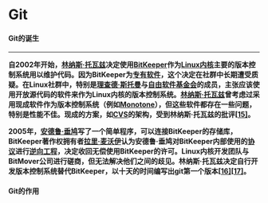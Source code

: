 # Git



#### Git的诞生

------

**自2002年开始，[林纳斯·托瓦兹](https://zh.wikipedia.org/wiki/%E6%9E%97%E7%BA%B3%E6%96%AF%C2%B7%E6%89%98%E7%93%A6%E5%85%B9)决定使用[BitKeeper](https://zh.wikipedia.org/wiki/BitKeeper)作为[Linux内核](https://zh.wikipedia.org/wiki/Linux%E5%85%A7%E6%A0%B8)主要的版本控制系统用以维护代码。因为BitKeeper为[专有软件](https://zh.wikipedia.org/wiki/%E4%B8%93%E6%9C%89%E8%BD%AF%E4%BB%B6)，这个决定在社群中长期遭受质疑。在Linux社群中，特别是[理查德·斯托曼](https://zh.wikipedia.org/wiki/%E7%90%86%E6%9F%A5%E5%BE%B7%C2%B7%E6%96%AF%E6%89%98%E6%9B%BC)与[自由软件基金会](https://zh.wikipedia.org/wiki/%E8%87%AA%E7%94%B1%E8%BB%9F%E9%AB%94%E5%9F%BA%E9%87%91%E6%9C%83)的成员，主张应该使用开放源代码的软件来作为Linux内核的版本控制系统。[林纳斯·托瓦兹](https://zh.wikipedia.org/wiki/%E6%9E%97%E7%BA%B3%E6%96%AF%C2%B7%E6%89%98%E7%93%A6%E5%85%B9)曾考虑过采用现成软件作为版本控制系统（例如[Monotone](https://zh.wikipedia.org/wiki/Monotone)），但这些软件都存在一些问题，特别是性能不佳。现成的方案，如[CVS](https://zh.wikipedia.org/wiki/%E5%8D%94%E4%BD%9C%E7%89%88%E6%9C%AC%E7%B3%BB%E7%B5%B1)的架构，受到林纳斯·托瓦兹的批评[[15\]](https://zh.wikipedia.org/wiki/Git#cite_note-15)。**

**2005年，[安德鲁·垂鸠](https://zh.wikipedia.org/wiki/%E5%AE%89%E5%BE%B7%E9%AD%AF%C2%B7%E5%9E%82%E9%B3%A9)写了一个简单程序，可以连接BitKeeper的存储库，BitKeeper著作权拥有者[拉里·麦沃伊](https://zh.wikipedia.org/wiki/%E6%8B%89%E9%87%8C%C2%B7%E9%BA%A5%E6%B2%83%E4%BC%8A)认为安德鲁·垂鸠对BitKeeper内部使用的[协议](https://zh.wikipedia.org/wiki/%E7%BD%91%E7%BB%9C%E4%BC%A0%E8%BE%93%E5%8D%8F%E8%AE%AE)进行[逆向工程](https://zh.wikipedia.org/wiki/%E9%80%86%E5%90%91%E5%B7%A5%E7%A8%8B)，决定收回无偿使用BitKeeper的许可。Linux内核开发团队与BitMover公司进行磋商，但无法解决他们之间的歧见。林纳斯·托瓦兹决定自行开发版本控制系统替代BitKeeper，以十天的时间编写出git第一个版本[[16\]](https://zh.wikipedia.org/wiki/Git#cite_note-16)[[17\]](https://zh.wikipedia.org/wiki/Git#cite_note-17)。**

#### Git的作用



